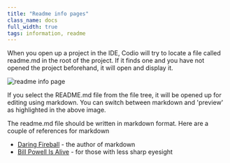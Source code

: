 ```yaml
---
title: "Readme info pages"
class_name: docs
full_width: true
tags: information, readme
---
```


When you open up a project in the IDE, Codio will try to locate a file called readme.md in the root of the project. If it finds one and you have not opened the project beforehand, it will open and display it. 

![readme info page](/img/docs/readme-md.png)

If you select the README.md file from the file tree, it will be opened up for editing using markdown. You can switch between markdown and 'preview' as highlighted in the above image.

The readme.md file should be written in markdown format. Here are a couple of references for markdown

- [Daring Fireball](http://daringfireball.net/projects/markdown/basics) - the author of markdown
- [Bill Powell Is Alive](http://billpowellisalive.com/blog/markdown-syntax) - for those with less sharp eyesight

